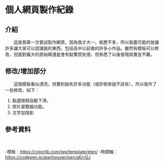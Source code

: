# 個人網頁製作紀錄

## 介紹

&emsp;&emsp;這是我第一次嘗試製作網頁，因為我才大一，經歷不多，所以我盡可能的放讓許多讓大家可以認識我的東西，包括高中以前做的許多小作品。雖然有模板可以修改，但面對龐大的原始碼還是會有點驚慌失措，但熟悉了以後發現其實並不難。

## 修改/增加部分

&emsp;&emsp;這個模板看似漂亮，但實則缺失許多功能（或許翉來就不該有），所以我作了一些修改，如下：

1. 點選按鈕自動下滑。
2. 照片瀏覽器功能。
3. 文字加陰影

## 參考資料

&emsp;&emsp;

-模板：https://colorlib.com/wp/template/elen/
-時間軸：https://codepen.io/alanhouser/pen/aErrQJ